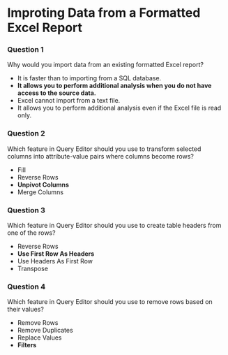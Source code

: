 # Improting Data from a Formatted Excel Report

### Question 1

Why would you import data from an existing formatted Excel report?

- It is faster than to importing from a SQL database.
- **It allows you to perform additional analysis when you do not have access to the source data.**
- Excel cannot import from a text file.
- It allows you to perform additional analysis even if the Excel file is read only.

### Question 2

Which feature in Query Editor should you use to transform selected columns into attribute-value pairs where columns become rows?

- Fill
- Reverse Rows
- **Unpivot Columns**
- Merge Columns

### Question 3

Which feature in Query Editor should you use to create table headers from one of the rows?

- Reverse Rows
- **Use First Row As Headers**
- Use Headers As First Row
- Transpose

### Question 4

Which feature in Query Editor should you use to remove rows based on their values?

- Remove Rows
- Remove Duplicates
- Replace Values
- **Filters**